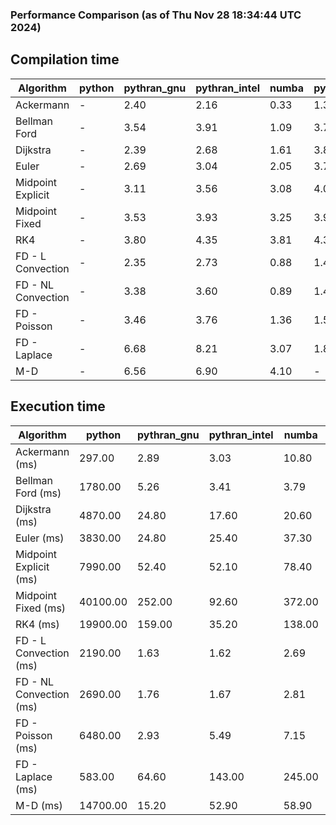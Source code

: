 ### Performance Comparison (as of Thu Nov 28 18:34:44 UTC 2024)
## Compilation time
Algorithm                 | python                    | pythran_gnu               | pythran_intel             | numba                     | pyccel_fortran_gnu        | pyccel_c_gnu              | pyccel_fortran_intel      | pyccel_c_intel           
------------------------- | ------------------------- | ------------------------- | ------------------------- | ------------------------- | ------------------------- | ------------------------- | ------------------------- | -------------------------
Ackermann                 | -                         | 2.40                      | 2.16                      | 0.33                      | 1.34                      | 1.33                      | 1.46                      | 1.39                     
Bellman Ford              | -                         | 3.54                      | 3.91                      | 1.09                      | 3.72                      | 4.04                      | 3.88                      | 4.07                     
Dijkstra                  | -                         | 2.39                      | 2.68                      | 1.61                      | 3.81                      | 3.99                      | 3.89                      | 4.03                     
Euler                     | -                         | 2.69                      | 3.04                      | 2.05                      | 3.70                      | 4.00                      | 3.81                      | 4.08                     
Midpoint Explicit         | -                         | 3.11                      | 3.56                      | 3.08                      | 4.01                      | 4.24                      | 4.03                      | 4.31                     
Midpoint Fixed            | -                         | 3.53                      | 3.93                      | 3.25                      | 3.93                      | 4.29                      | 4.18                      | 4.39                     
RK4                       | -                         | 3.80                      | 4.35                      | 3.81                      | 4.38                      | 4.65                      | 4.52                      | 4.74                     
FD - L Convection         | -                         | 2.35                      | 2.73                      | 0.88                      | 1.42                      | 3.94                      | 1.62                      | 3.95                     
FD - NL Convection        | -                         | 3.38                      | 3.60                      | 0.89                      | 1.42                      | 3.96                      | 1.64                      | 3.96                     
FD - Poisson              | -                         | 3.46                      | 3.76                      | 1.36                      | 1.54                      | 4.07                      | 2.87                      | 4.03                     
FD - Laplace              | -                         | 6.68                      | 8.21                      | 3.07                      | 1.83                      | 4.40                      | 2.13                      | 4.31                     
M-D                       | -                         | 6.56                      | 6.90                      | 4.10                      | -                         | -                         | -                         | -                        

## Execution time
Algorithm                 | python                    | pythran_gnu               | pythran_intel             | numba                     | pyccel_fortran_gnu        | pyccel_c_gnu              | pyccel_fortran_intel      | pyccel_c_intel           
------------------------- | ------------------------- | ------------------------- | ------------------------- | ------------------------- | ------------------------- | ------------------------- | ------------------------- | -------------------------
Ackermann (ms)            | 297.00                    | 2.89                      | 3.03                      | 10.80                     | 1.50                      | 1.55                      | 8.84                      | 4.36                     
Bellman Ford (ms)         | 1780.00                   | 5.26                      | 3.41                      | 3.79                      | 2.92                      | 6.11                      | -                         | 19.00                    
Dijkstra (ms)             | 4870.00                   | 24.80                     | 17.60                     | 20.60                     | 18.80                     | 30.80                     | -                         | 22.60                    
Euler (ms)                | 3830.00                   | 24.80                     | 25.40                     | 37.30                     | 16.00                     | 143.00                    | 15.00                     | 128.00                   
Midpoint Explicit (ms)    | 7990.00                   | 52.40                     | 52.10                     | 78.40                     | 24.20                     | 282.00                    | 16.30                     | 249.00                   
Midpoint Fixed (ms)       | 40100.00                  | 252.00                    | 92.60                     | 372.00                    | 77.20                     | 1400.00                   | 57.90                     | 1200.00                  
RK4 (ms)                  | 19900.00                  | 159.00                    | 35.20                     | 138.00                    | 35.70                     | 487.00                    | 38.00                     | 400.00                   
FD - L Convection (ms)    | 2190.00                   | 1.63                      | 1.62                      | 2.69                      | 1.52                      | 1.63                      | -                         | 4.08                     
FD - NL Convection (ms)   | 2690.00                   | 1.76                      | 1.67                      | 2.81                      | 2.01                      | 2.19                      | -                         | 4.35                     
FD - Poisson (ms)         | 6480.00                   | 2.93                      | 5.49                      | 7.15                      | 2.78                      | 3.80                      | -                         | 5.08                     
FD - Laplace (ms)         | 583.00                    | 64.60                     | 143.00                    | 245.00                    | 58.80                     | 256.00                    | -                         | 274.00                   
M-D (ms)                  | 14700.00                  | 15.20                     | 52.90                     | 58.90                     | -                         | -                         | -                         | -                        
